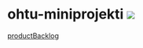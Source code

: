 # ohtu-miniprojekti ![](https://github.com/iidxTe/ohtu-miniprojekti/workflows/Java%20CI/badge.svg)
[productBacklog](https://docs.google.com/spreadsheets/d/1jcgyrBhQjKcOjReRpKeF86ApAhfezBlr4MvJ3JAZQGc/edit?usp=sharing)

